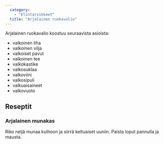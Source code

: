 ```yaml
---
  category: 
    - "Elintarvikkeet"
  title: "Arjalainen ruokavalio"
---
```

Arjalainen ruokavalio koostuu seuraavista asioista:

* valkoinen liha
* valkoinen vilja
* valkoiset pavut
* valkoinen tee
* valkokastike
* valkosuklaa
* valkoviini
* valkosipuli
* valkuaisaineet
* valkovuoto

## Reseptit

### Arjalainen munakas

Riko neljä munaa kulhoon ja siirrä keltuaiset uuniin. Paista loput pannulla ja mausta.